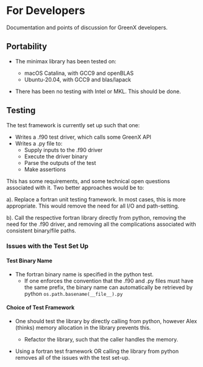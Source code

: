 # For Developers

Documentation and points of discussion for GreenX developers.

## Portability

* The minimax library has been tested on:
  - macOS Catalina, with GCC9 and openBLAS
  - Ubuntu-20.04, with GCC9 and blas/lapack
  
* There has been no testing with Intel or MKL. This should be done.

## Testing 

The test framework is currently set up such that one:
* Writes a .f90 test driver, which calls some GreenX API
* Writes a .py file to: 
    * Supply inputs to the .f90 driver
    * Execute the driver binary
    * Parse the outputs of the test
    * Make assertions
    
This has some requirements, and some technical open questions associated with it.
Two better approaches would be to:  

a). Replace a fortran unit testing framework. In most cases, this is more appropriate.
     This would remove the need for all I/O and path-setting.
     
b). Call the respective fortran library directly from python, removing the need
    for the .f90 driver, and removing all the complications associated with
    consistent binary/file paths.

### Issues with the Test Set Up

#### Test Binary Name

* The fortran binary name is specified in the python test.
  - If one enforces the convention that the .f90 and .py files must have the same
    prefix, the binary name can automatically be retrieved by python
    `os.path.basename(__file__).py`

#### Choice of Test Framework

* One should test the library by directly calling from python, however Alex 
  (thinks) memory allocation in the library prevents this.
  - Refactor the library, such that the caller handles the memory. 

* Using a fortran test framework OR calling the library from python removes
  all of the issues with the test set-up.